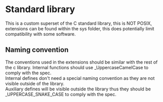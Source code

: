 # Standard library

This is a custom superset of the C standard library, this is NOT POSIX, extensions can be found within the sys folder, this does potentially limit compatibility with some software.

## Naming convention

The conventions used in the extensions should be similar with the rest of the c library.
Internal functions should use _UppercaseCamelCase to comply with the spec.  
Internal defines don't need a special naming convention as they are not visible outside of the library.  
Auxiliary defines will be visible outside the library thus they should be _UPPERCASE_SNAKE_CASE to comply with the spec.  
